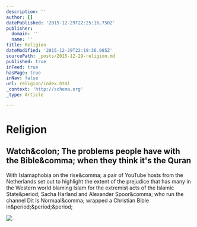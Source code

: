 ```yaml
---
description: ''
author: []
datePublished: '2015-12-29T22:25:16.750Z'
publisher:
  domain: ''
  name: ''
title: Religion
dateModified: '2015-12-29T22:19:36.985Z'
sourcePath: _posts/2015-12-29-religion.md
published: true
inFeed: true
hasPage: true
inNav: false
url: religion/index.html
_context: 'http://schema.org'
_type: Article

---
```

# Religion

<article style=""><h1>Watch&amp;colon; The problems people have with the Bible&amp;comma; when they think it's the Quran</h1><p>With Islamaphobia on the rise&amp;comma; a pair of YouTube hosts from the Netherlands set out to highlight the extent of the prejudice that has many in the Western world blaming Islam for the extremist acts of the Islamic State&amp;period; Sacha Harland and Alexander Spoor&amp;comma; who run the channel Dit Is Normaal&amp;comma; wrapped a Christian Bible in&amp;period;&amp;period;&amp;period;</p><img src="https://i1.wp.com/qzprod.files.wordpress.com/2015/12/rtr3wgff.jpg?fit=440%2C330&amp;quality=80&amp;strip=all" /></article>
